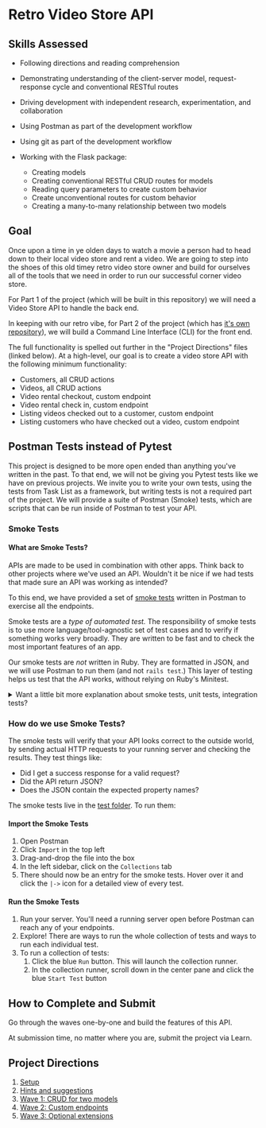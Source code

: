 # Retro Video Store API 

## Skills Assessed

- Following directions and reading comprehension
- Demonstrating understanding of the client-server model, request-response cycle and conventional RESTful routes
- Driving development with independent research, experimentation, and collaboration
- Using Postman as part of the development workflow
- Using git as part of the development workflow

- Working with the Flask package:
    - Creating models
    - Creating conventional RESTful CRUD routes for models
    - Reading query parameters to create custom behavior
    - Create unconventional routes for custom behavior
    - Creating a many-to-many relationship between two models

## Goal

Once upon a time in ye olden days to watch a movie a person had to head down to their local video store and rent a video.  We are going to step into the shoes of this old timey retro video store owner and build for ourselves all of the tools that we need in order to run our successful corner video store.  

For Part 1 of the project (which will be built in this repository) we will need a Video Store API to handle the back end. 

In keeping with our retro vibe, for Part 2 of the project (which has [it's own repository](https://github.com/AdaGold/video-store-cli)), we will build a Command Line Interface (CLI) for the front end.

The full functionality is spelled out further in the "Project Directions" files (linked below). At a high-level, our goal is to create a video store API with the following minimum functionality:
- Customers, all CRUD actions
- Videos, all CRUD actions
- Video rental checkout, custom endpoint
- Video rental check in, custom endpoint
- Listing videos checked out to a customer, custom endpoint
- Listing customers who have checked out a video, custom endpoint

## Postman Tests instead of Pytest

This project is designed to be more open ended than anything you've written in the past.  To that end, we will not be giving you Pytest tests like we have on previous projects.  We invite you to write your own tests, using the tests from Task List as a framework, but writing tests is not a required part of the project.  We will provide a suite of Postman (Smoke) tests, which are scripts that can be run inside of Postman to test your API. 

### Smoke Tests

#### What are Smoke Tests?
APIs are made to be used in combination with other apps. Think back to other projects where we've used an API. Wouldn't it be nice if we had tests that made sure an API was working as intended?

To this end, we have provided a set of [smoke tests](http://softwaretestingfundamentals.com/smoke-testing/) written in Postman to exercise all the endpoints.

Smoke tests are a *type of automated test.* The responsibility of smoke tests is to use more language/tool-agnostic set of test cases and to verify if something works very broadly. They are written to be fast and to check the most important features of an app.

Our smoke tests are *not* written in Ruby. They are formatted in JSON, and we will use Postman to run them (and not `rails test`.) This layer of testing helps us test that the API works, without relying on Ruby's Minitest.

<details>
  <summary>Want a little bit more explanation about smoke tests, unit tests, integration tests?</summary>

  The tests we've been using before this are *unit tests.* Unit tests are focused on testing small, detailed features within the same code base as the app. Our unit tests are usually written in the same language as our implementation code.

  We can imagine that unit tests feel like a detailed checklist that helps us verify that our code is correct-- we have lab coats, we observe our app in the labratory, and we check things one-by-one off a clipboard.

  Smoke tests are intentionally written to be more vague and loose. We can also think of them as a kind of [*integration test*](https://en.wikipedia.org/wiki/Integration_testing), or tests that check to make sure one or more systems are correct, from an "outside perspective."

  Our smoke tests are integration tests because they are run in Postman, and they will not be detailed about the Flask app's implementation. (They don't even are that our app was written with Flask or Python.) They will only check that for a given request, it comes back with a specific response.
</details>

### How do we use Smoke Tests?

The smoke tests will verify that your API looks correct to the outside world, by sending actual HTTP requests to your running server and checking the results. They test things like:

- Did I get a success response for a valid request?
- Did the API return JSON?
- Does the JSON contain the expected property names?

The smoke tests live in the [test folder](postman-tests). To run them:

#### Import the Smoke Tests

1. Open Postman
1. Click `Import` in the top left
1. Drag-and-drop the file into the box
1. In the left sidebar, click on the `Collections` tab
1. There should now be an entry for the smoke tests. Hover over it and click the `|->` icon for a detailed view of every test.

#### Run the Smoke Tests
1. Run your server. You'll need a running server open before Postman can reach any of your endpoints.
1. Explore! There are ways to run the whole collection of tests and ways to run each individual test.
1. To run a collection of tests:
    1. Click the blue `Run` button. This will launch the collection runner.
    1. In the collection runner, scroll down in the center pane and click the blue `Start Test` button

## How to Complete and Submit

Go through the waves one-by-one and build the features of this API.

At submission time, no matter where you are, submit the project via Learn.

## Project Directions

1. [Setup](ada-project-docs/setup.md)
1. [Hints and suggestions](ada-project-docs/hints.md)
1. [Wave 1: CRUD for two models](ada-project-docs/wave_01.md)
1. [Wave 2: Custom endpoints](ada-project-docs/wave_02.md)
1. [Wave 3: Optional extensions](ada-project-docs/wave_03.md)
